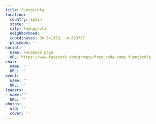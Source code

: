 ```yaml
---
title: Fuengirola
location:
  country: Spain
  state: ''
  city: Fuengirola
  neighborhood: ''
  coordinates: 36.541358, -4.623757
  plusCode: ''
social:
  name: Facebook page
  URL: https://www.facebook.com/groups/free.code.camp.fuengirola
chat:
  name: ''
  URL: ''
event:
  name: ''
  URL: ''
leaders:
- name: ''
  URL: ''
photos:
  old: ''
  cover: ''
---
```

